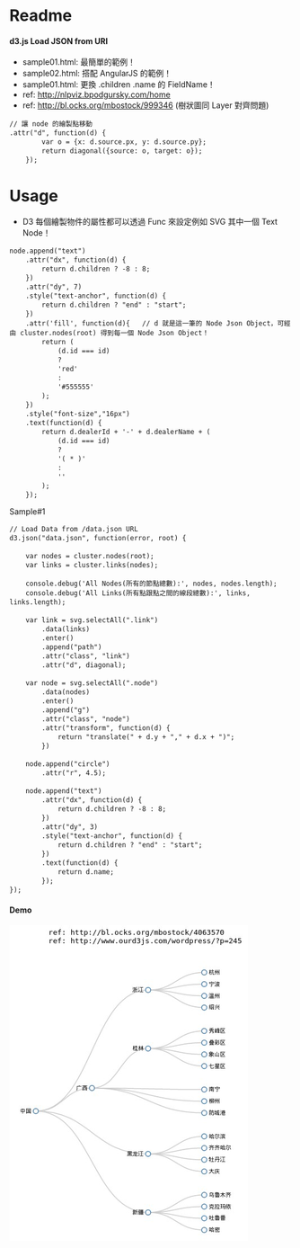 # Readme

#### d3.js Load JSON from URI

- sample01.html: 最簡單的範例！
- sample02.html: 搭配 AngularJS 的範例！
- sample01.html: 更換 .children .name 的 FieldName！
- ref: http://nlpviz.bpodgursky.com/home
- ref: http://bl.ocks.org/mbostock/999346 (樹狀圖同 Layer 對齊問題)
~~~
// 讓 node 的繪製點移動
.attr("d", function(d) {
        var o = {x: d.source.px, y: d.source.py};
        return diagonal({source: o, target: o});
    });
~~~

# Usage

- D3 每個繪製物件的屬性都可以透過 Func 來設定例如 SVG 其中一個 Text Node！

~~~
node.append("text")
    .attr("dx", function(d) {
        return d.children ? -8 : 8;
    })
    .attr("dy", 7)
    .style("text-anchor", function(d) {
        return d.children ? "end" : "start";
    })
    .attr('fill', function(d){   // d 就是這一筆的 Node Json Object，可經由 cluster.nodes(root) 得到每一個 Node Json Object！
        return (
            (d.id === id)
            ?
            'red'
            :
            '#555555'
        );
    })
    .style("font-size","16px")
    .text(function(d) {
        return d.dealerId + '-' + d.dealerName + (
            (d.id === id)
            ?
            '( * )'
            :
            ''
        );
    });
~~~

Sample#1

~~~
// Load Data from /data.json URL
d3.json("data.json", function(error, root) {

    var nodes = cluster.nodes(root);
    var links = cluster.links(nodes);

    console.debug('All Nodes(所有的節點總數):', nodes, nodes.length);
    console.debug('All Links(所有點跟點之間的線段總數):', links, links.length);

    var link = svg.selectAll(".link")
        .data(links)
        .enter()
        .append("path")
        .attr("class", "link")
        .attr("d", diagonal);

    var node = svg.selectAll(".node")
        .data(nodes)
        .enter()
        .append("g")
        .attr("class", "node")
        .attr("transform", function(d) {
            return "translate(" + d.y + "," + d.x + ")";
        })

    node.append("circle")
        .attr("r", 4.5);

    node.append("text")
        .attr("dx", function(d) {
            return d.children ? -8 : 8;
        })
        .attr("dy", 3)
        .style("text-anchor", function(d) {
            return d.children ? "end" : "start";
        })
        .text(function(d) {
            return d.name;
        });
});
~~~

#### Demo
![Alt text](https://raw.githubusercontent.com/scott1028/D3.JS-Study/master/sample01.jpg "D3.JS View")
